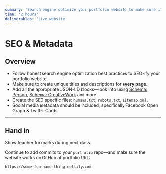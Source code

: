 ```yaml
---
summary: 'Search engine optimize your portfolio website to make sure it gets shown well in the results page.'
time: '2 hours'
deliverables: 'Live website'
---
```


# SEO & Metadata

## Overview

- Follow honest search engine optimization best practices to SEO-ify your portfolio website.
- Make sure to create unique titles and descriptions for **every page**.
- Add all the appropriate JSON-LD blocks—look into using [Schema: Person](https://schema.org/Person), [Schema: CreativeWork](https://schema.org/CreativeWork) and more.
- Create the SEO specific files: `humans.txt`, `robots.txt`, `sitemap.xml`.
- Social media metadata should be included, specifically Facebook Open Graph & Twitter Cards.

---

## Hand in

Show teacher for marks during next class.

Continue to add commits to your `portfolio` repo—and make sure the website works on GitHub at portfolio URL:

```
https://some-fun-name-thing.netlify.com
```
